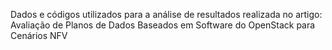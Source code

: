 Dados e códigos utilizados para a análise de resultados realizada no artigo: Avaliação de Planos de Dados Baseados em Software do OpenStack para Cenários NFV
